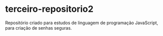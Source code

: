 # terceiro-repositorio2
Repositório criado para estudos de linguagem de programação JavaScript, para criação de senhas seguras.
